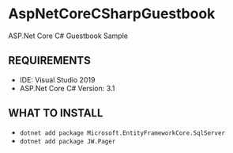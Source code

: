 # AspNetCoreCSharpGuestbook
ASP.Net Core C# Guestbook Sample

## REQUIREMENTS
 - IDE: Visual Studio 2019
 - ASP.Net Core C# Version: 3.1

## WHAT TO INSTALL
 - `dotnet add package Microsoft.EntityFrameworkCore.SqlServer`
 - `dotnet add package JW.Pager`
